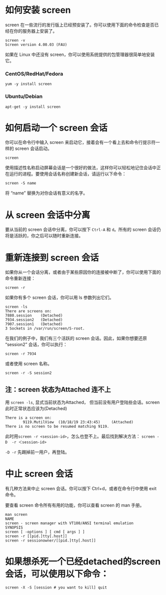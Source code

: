 
# 如何安装 screen
screen 在一些流行的发行版上已经预安装了。你可以使用下面的命令检查是否已经在你的服务器上安装了。
```
screen -v
Screen version 4.00.03 (FAU)
```
如果在 Linux 中还没有 screen，你可以使用系统提供的包管理器很简单地安装它。

### CentOS/RedHat/Fedora
```
yum -y install screen
```
### Ubuntu/Debian
```
apt-get -y install screen
```
# 如何启动一个 screen 会话
你可以在命令行中输入 screen 来启动它，接着会有一个看上去和命令行提示符一样的 screen 会话启动。
```
screen
```
使用描述性名称启动屏幕会话是一个很好的做法，这样你可以轻松地记住会话中正在运行的进程。要使用会话名称创建新会话，请运行以下命令：
```
screen -S name
```
将 “name” 替换为对你会话有意义的名字。

# 从 screen 会话中分离
要从当前的 screen 会话中分离，你可以按下 `Ctrl-A` 和 `d`。所有的 screen 会话仍将是活跃的，你之后可以随时重新连接。

# 重新连接到 screen 会话
如果你从一个会话分离，或者由于某些原因你的连接被中断了，你可以使用下面的命令重新连接：
```
screen -r
```
如果你有多个 screen 会话，你可以用 ls 参数列出它们。
```
screen -ls
There are screens on:
7880.session    (Detached)
7934.session2   (Detached)
7907.session1   (Detached)
3 Sockets in /var/run/screen/S-root.
```
在我们的例子中，我们有三个活跃的 screen 会话。因此，如果你想要还原 “session2” 会话，你可以执行：
```
screen -r 7934
```
或者使用 screen 名称。
```
screen -r -S session2
```

## 注：screen 状态为Attached 连不上
用 `screen -ls`, 显式当前状态为Attached， 但当前没有用户登陆些会话。screen此时正常状态应该为(Detached)
```
There is a screen on:
        9119.MutilView  (10/18/19 23:43:45)     (Attached)
There is no screen to be resumed matching 9119.
```
此时用`screen -r <session-id>`，怎么也登不上。最后找到解决方法：
```screen -D  -r ＜session-id>```

`-D -r`  先踢掉前一用户，再登陆。

# 中止 screen 会话
有几种方法来中止 screen 会话。你可以按下 Ctrl+d，或者在命令行中使用 exit 命令。

要查看 screen 命令所有有用的功能，你可以查看 screen 的 man 手册。
```
man screen
NAME
screen - screen manager with VT100/ANSI terminal emulation
SYNOPSIS
screen [ -options ] [ cmd [ args ] ]
screen -r [[pid.]tty[.host]]
screen -r sessionowner/[[pid.]tty[.host]]
```
# 如果想杀死一个已经detached的screen会话，可以使用以下命令：
```
screen -X -S [session # you want to kill] quit
```
